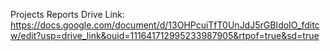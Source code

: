 Projects Reports Drive Link: https://docs.google.com/document/d/13OHPcuiTfT0UnJdJ5rGBIdoIO_fditcw/edit?usp=drive_link&ouid=111641712995233987905&rtpof=true&sd=true

